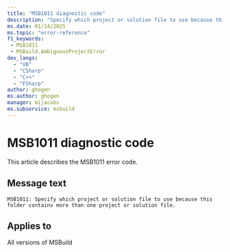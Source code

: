 ```yaml
---
title: "MSB1011 diagnostic code"
description: "Specify which project or solution file to use because this folder contains more than one project or solution file."
ms.date: 01/14/2025
ms.topic: "error-reference"
f1_keywords:
 - MSB1011
 - MSBuild.AmbiguousProjectError
dev_langs:
  - "VB"
  - "CSharp"
  - "C++"
  - "FSharp"
author: ghogen
ms.author: ghogen
manager: mijacobs
ms.subservice: msbuild
---
```


# MSB1011 diagnostic code

<!-- :::ErrorDefinitionDescription::: -->
<!-- :::editable-content name="introDescription"::: -->
This article describes the MSB1011 error code.
<!-- :::editable-content-end::: -->

## Message text

`MSB1011: Specify which project or solution file to use because this folder contains more than one project or solution file.`

<!-- :::editable-content name="postOutputDescription"::: -->
<!--
{StrBegin="MSBUILD : error MSB1011: "}UE: If no project or solution file is explicitly specified on the MSBuild.exe command-line, then the engine searches for a
      project or solution file in the current directory by looking for *.*PROJ and *.SLN. If more than one file is found that matches this wildcard, we
      fire this error.
      LOCALIZATION: The prefix "MSBUILD : error MSBxxxx:" should not be localized.
-->
<!-- :::editable-content-end::: -->
<!-- :::ErrorDefinitionDescription-end::: -->

## Applies to

All versions of MSBuild
